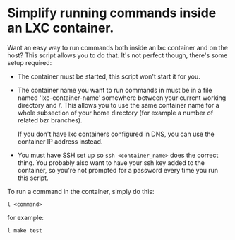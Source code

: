 # Simplify running commands inside an LXC container.


Want an easy way to run commands both inside an lxc container and on the host?
This script allows you to do that. It's not perfect though, there's some setup
required:

 * The container must be started, this script won't start it for you.
 * The container name you want to run commands in must be in a file named
   'lxc-container-name' somewhere between your current working directory and /.
   This allows you to use the same container name for a whole subsection of
   your home directory (for example a number of related bzr branches).

   If you don't have lxc containers configured in DNS, you can use the
   container IP address instead.
 * You must have SSH set up so `ssh <container_name>` does the correct thing.
   You probably also want to have your ssh key added to the container, so
   you're not prompted for a password every time you run this script.

To run a command in the container, simply do this:

  `l <command>`

for example:

  `l make test`
